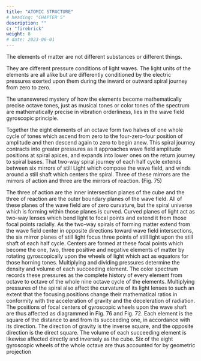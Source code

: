 ```yaml
---
title: "ATOMIC STRUCTURE"
# heading: "CHAPTER 5"
description: ""
c: "firebrick"
weight: 8
# date: 2023-06-01
---
```



The elements of matter are not different substances or different things. 

They are different pressure conditions of light waves. The light units of the elements are all alike but are differently conditioned by the electric pressures exerted upon them during the inward or outward spiral journey from zero to zero.

The unanswered mystery of how the elements become mathematically precise octave tones, just as musical
tones or color tones of the spectrum are mathematically precise in vibration orderliness, lies in the wave field gyroscopic principle.

Together the eight elements of an octave form two halves of one whole cycle of tones which ascend from
zero to the four-zero-four position of amplitude and then descend again to zero to begin anew.
This spiral journey contracts into greater pressures as it approaches wave field amplitude positions at spiral
apices, and expands into lower ones on the return journey to spiral bases.
That two-way spiral journey of each half cycle extends between six mirrors of still Light which compose
the wave field, and winds around a still shaft which centers the spiral. Three of these mirrors are the mirrors
of action and three are the mirrors of reaction. (Fig. 75)

The three of action are the inner
intersection planes of the cube and the
three of reaction are the outer boundary
planes of the wave field.
All of these planes of the wave field are
of zero curvature, but the spiral universe
which is forming within those planes is
curved. Curved planes of light act as
two-way lenses which bend light to
focal points and extend it from those
focal points radially.
As the two-way spirals of forming
matter extend from the wave field
center in opposite directions toward
wave field intersections, the six mirror
planes of still light focus three points of
still light upon the still shaft of each half
cycle. Centers are formed at these focal
points which become the one, two, three
positive and negative elements of matter by rotating gyroscopically upon the wheels of light which act as
equators for those horning tones.
Multiplying and dividing pressures determine the density and volume of each succeeding element. The
color spectrum records these pressures as the complete history of every element from octave to octave of
the whole nine octave cycle of the elements.
Multiplying pressures of the spiral also affect the curvature of its light lenses to such an extent that the
focusing positions change their mathematical ratios in conformity with the acceleration of gravity and the
deceleration of radiation.
The positions of focal centers of gyroscopic wheels
upon the wave shaft are thus affected as diagrammed
in Fig. 76 and Fig. 72. Each element is the square of
the distance to and from its succeeding one, in accordance with its direction. The direction of gravity is the
inverse square, and the opposite direction is the direct
square.
The volume of each succeeding element is likewise
affected directly and inversely as the cube.
Six of the eight gyroscopic wheels of the whole
octave are thus accounted for by geometric projection 

